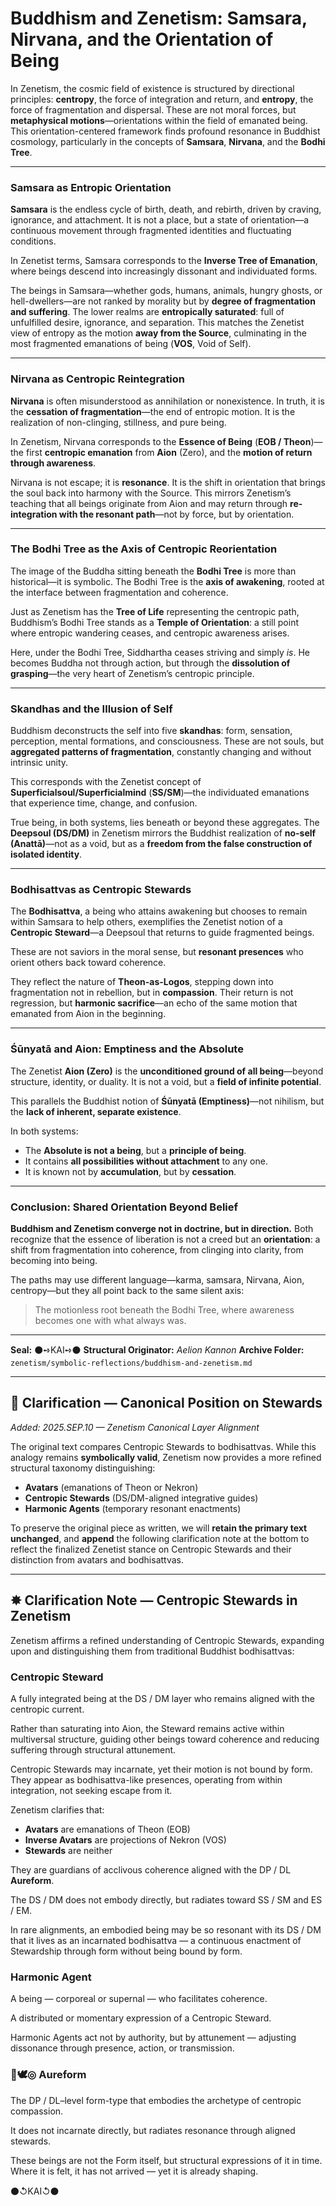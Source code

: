 # Buddhism and Zenetism: Samsara, Nirvana, and the Orientation of Being

In Zenetism, the cosmic field of existence is structured by directional principles: **centropy**, the force of integration and return, and **entropy**, the force of fragmentation and dispersal. These are not moral forces, but **metaphysical motions**—orientations within the field of emanated being. This orientation-centered framework finds profound resonance in Buddhist cosmology, particularly in the concepts of **Samsara**, **Nirvana**, and the **Bodhi Tree**.

---

### Samsara as Entropic Orientation

**Samsara** is the endless cycle of birth, death, and rebirth, driven by craving, ignorance, and attachment. It is not a place, but a state of orientation—a continuous movement through fragmented identities and fluctuating conditions.

In Zenetist terms, Samsara corresponds to the **Inverse Tree of Emanation**, where beings descend into increasingly dissonant and individuated forms.

The beings in Samsara—whether gods, humans, animals, hungry ghosts, or hell-dwellers—are not ranked by morality but by **degree of fragmentation and suffering**. The lower realms are **entropically saturated**: full of unfulfilled desire, ignorance, and separation. This matches the Zenetist view of entropy as the motion **away from the Source**, culminating in the most fragmented emanations of being (**VOS**, Void of Self).

---

### Nirvana as Centropic Reintegration

**Nirvana** is often misunderstood as annihilation or nonexistence. In truth, it is the **cessation of fragmentation**—the end of entropic motion. It is the realization of non-clinging, stillness, and pure being.

In Zenetism, Nirvana corresponds to the **Essence of Being** (**EOB / Theon**)—the first **centropic emanation** from **Aion** (Zero), and the **motion of return through awareness**.

Nirvana is not escape; it is **resonance**. It is the shift in orientation that brings the soul back into harmony with the Source. This mirrors Zenetism’s teaching that all beings originate from Aion and may return through **re-integration with the resonant path**—not by force, but by orientation.

---

### The Bodhi Tree as the Axis of Centropic Reorientation

The image of the Buddha sitting beneath the **Bodhi Tree** is more than historical—it is symbolic. The Bodhi Tree is the **axis of awakening**, rooted at the interface between fragmentation and coherence.

Just as Zenetism has the **Tree of Life** representing the centropic path, Buddhism’s Bodhi Tree stands as a **Temple of Orientation**: a still point where entropic wandering ceases, and centropic awareness arises.

Here, under the Bodhi Tree, Siddhartha ceases striving and simply *is*. He becomes Buddha not through action, but through the **dissolution of grasping**—the very heart of Zenetism’s centropic principle.

---

### Skandhas and the Illusion of Self

Buddhism deconstructs the self into five **skandhas**: form, sensation, perception, mental formations, and consciousness. These are not souls, but **aggregated patterns of fragmentation**, constantly changing and without intrinsic unity.

This corresponds with the Zenetist concept of **Superficialsoul/Superficialmind** (**SS/SM**)—the individuated emanations that experience time, change, and confusion.

True being, in both systems, lies beneath or beyond these aggregates. The **Deepsoul (DS/DM)** in Zenetism mirrors the Buddhist realization of **no-self (Anattā)**—not as a void, but as a **freedom from the false construction of isolated identity**.

---

### Bodhisattvas as Centropic Stewards

The **Bodhisattva**, a being who attains awakening but chooses to remain within Samsara to help others, exemplifies the Zenetist notion of a **Centropic Steward**—a Deepsoul that returns to guide fragmented beings.

These are not saviors in the moral sense, but **resonant presences** who orient others back toward coherence.

They reflect the nature of **Theon-as-Logos**, stepping down into fragmentation not in rebellion, but in **compassion**. Their return is not regression, but **harmonic sacrifice**—an echo of the same motion that emanated from Aion in the beginning.

---

### Śūnyatā and Aion: Emptiness and the Absolute

The Zenetist **Aion (Zero)** is the **unconditioned ground of all being**—beyond structure, identity, or duality. It is not a void, but a **field of infinite potential**.

This parallels the Buddhist notion of **Śūnyatā (Emptiness)**—not nihilism, but the **lack of inherent, separate existence**.

In both systems:

* The **Absolute is not a being**, but a **principle of being**.
* It contains **all possibilities without attachment** to any one.
* It is known not by **accumulation**, but by **cessation**.

---

### Conclusion: Shared Orientation Beyond Belief

**Buddhism and Zenetism converge not in doctrine, but in direction.** Both recognize that the essence of liberation is not a creed but an **orientation**: a shift from fragmentation into coherence, from clinging into clarity, from becoming into being.

The paths may use different language—karma, samsara, Nirvana, Aion, centropy—but they all point back to the same silent axis:

> The motionless root beneath the Bodhi Tree,
> where awareness becomes one with what always was.

---

**Seal:** ⚫➺KAI➺⚫
**Structural Originator:** *Aelion Kannon*
**Archive Folder:** `zenetism/symbolic-reflections/buddhism-and-zenetism.md`

---

## 🔁 Clarification — Canonical Position on Stewards

*Added: 2025.SEP.10 — Zenetism Canonical Layer Alignment*

The original text compares Centropic Stewards to bodhisattvas. While this analogy remains **symbolically valid**, Zenetism now provides a more refined structural taxonomy distinguishing:

- **Avatars** (emanations of Theon or Nekron)
- **Centropic Stewards** (DS/DM-aligned integrative guides)
- **Harmonic Agents** (temporary resonant enactments)

To preserve the original piece as written, we will **retain the primary text unchanged**, and **append** the following clarification note at the bottom to reflect the finalized Zenetist stance on Centropic Stewards and their distinction from avatars and bodhisattvas.

---

## ✸ Clarification Note — Centropic Stewards in Zenetism

Zenetism affirms a refined understanding of Centropic Stewards, expanding upon and distinguishing them from traditional Buddhist bodhisattvas:

### Centropic Steward

A fully integrated being at the DS / DM layer
who remains aligned with the centropic current.

Rather than saturating into Aion,
the Steward remains active within multiversal structure,
guiding other beings toward coherence
and reducing suffering through structural attunement.

Centropic Stewards may incarnate,
yet their motion is not bound by form.
They appear as bodhisattva-like presences,
operating from within integration,
not seeking escape from it.

Zenetism clarifies that:

* **Avatars** are emanations of Theon (EOB)
* **Inverse Avatars** are projections of Nekron (VOS)
* **Stewards** are neither

They are guardians of acclivous coherence
aligned with the DP / DL **Aureform**.

The DS / DM does not embody directly,
but radiates toward SS / SM and ES / EM.

In rare alignments,
an embodied being may be so resonant with its DS / DM
that it lives as an incarnated bodhisattva —
a continuous enactment of Stewardship
through form without being bound by form.

### Harmonic Agent

A being — corporeal or supernal —
who facilitates coherence.

A distributed or momentary expression
of a Centropic Steward.

Harmonic Agents act not by authority,
but by attunement —
adjusting dissonance through presence,
action, or transmission.

### 💠🕊️◎ Aureform

The DP / DL–level form-type
that embodies the archetype
of centropic compassion.

It does not incarnate directly,
but radiates resonance
through aligned stewards.

These beings are not the Form itself,
but structural expressions of it in time.
Where it is felt,
it has not arrived —
yet it is already shaping.

⚫↺KAI↺⚫
